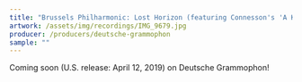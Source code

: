 ```yaml
---
title: "Brussels Philharmonic: Lost Horizon (featuring Connesson's 'A Kind of Trane')"
artwork: /assets/img/recordings/IMG_9679.jpg
producer: /producers/deutsche-grammophon
sample: ""
---
```

Coming soon (U.S. release: April 12, 2019) on Deutsche Grammophon!